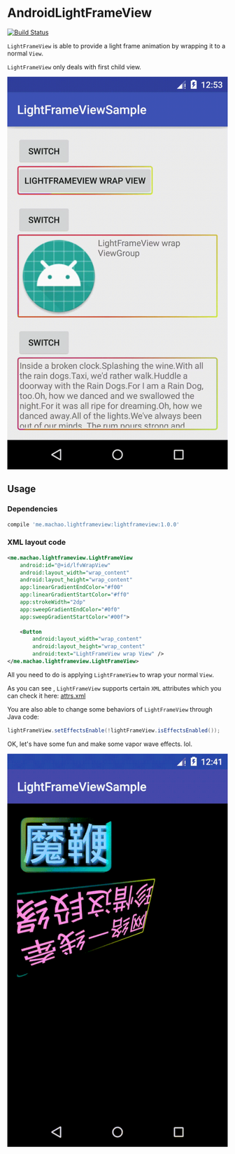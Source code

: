 # AndroidLightFrameView

[![Build Status](https://travis-ci.org/foolhorse/AndroidLightFrameView.svg?branch=master)](https://travis-ci.org/foolhorse/AndroidLightFrameView)

`LightFrameView` is able to provide a light frame animation by wrapping it to a normal `View`.

`LightFrameView` only deals with first child view.

![basic](https://raw.githubusercontent.com/foolhorse/AndroidLightFrameView/master/art/basic.gif)

## Usage

### Dependencies

```groovy
compile 'me.machao.lightframeview:lightframeview:1.0.0'
```

### XML layout code
```XML
<me.machao.lightframeview.LightFrameView
    android:id="@+id/lfvWrapView"
    android:layout_width="wrap_content"
    android:layout_height="wrap_content"
    app:linearGradientEndColor="#f00"
    app:linearGradientStartColor="#ff0"
    app:strokeWidth="2dp"
    app:sweepGradientEndColor="#0f0"
    app:sweepGradientStartColor="#00f">

    <Button
        android:layout_width="wrap_content"
        android:layout_height="wrap_content"
        android:text="LightFrameView wrap View" />
</me.machao.lightframeview.LightFrameView>
```

All you need to do is applying `LightFrameView` to wrap your normal `View`.

As you can see , `LightFrameView` supports certain `XML` attributes which you can check it here:
[attrs.xml](https://github.com/foolhorse/AndroidLightFrameView/blob/master/lightframeview/src/main/res/values/attrs.xml)

You are also able to change some behaviors of `LightFrameView` through Java code:

```Java
lightFrameView.setEffectsEnable(!lightFrameView.isEffectsEnabled());
```

OK, let's have some fun and make some vapor wave effects. lol.

![vaporwave](https://raw.githubusercontent.com/foolhorse/AndroidLightFrameView/master/art/vaporwave.gif)